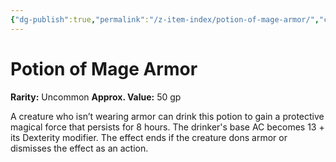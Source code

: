```yaml
---
{"dg-publish":true,"permalink":"/z-item-index/potion-of-mage-armor/","created":"2025-01-27T18:16:50.453-05:00","updated":"2025-01-27T18:22:29.551-05:00"}
---
```


# Potion of Mage Armor

**Rarity:** Uncommon
**Approx. Value:** 50 gp

A creature who isn’t wearing armor can drink this potion to gain a protective magical force that persists for 8 hours.  The drinker's base AC becomes 13 + its Dexterity modifier. The effect ends if the creature dons armor or dismisses the effect as an action.